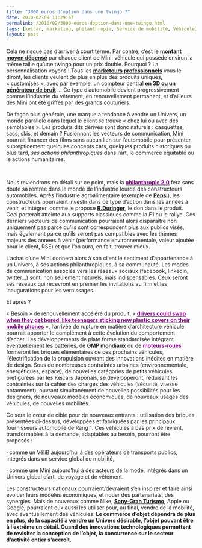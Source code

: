 ```yaml
---
title: "3000 euros d’option dans une twingo ?"
date: 2010-02-09 11:29:47
permalink: /2010/02/3000-euros-doption-dans-une-twingo.html
tags: [keicar, marketing, philanthropie, Service de mobilité, Véhicule]
layout: post
---
```


<p class="MsoNormal"><span>Cela ne risque pas d’arriver à court terme. Par contre, c’est le <strong><span style="text-decoration: underline"><a href="http://www.lesechos.fr/info/metiers/020343181554-la-mini-se-multiplie-pour-rester-dans-la-course.html">montant moyen dépensé</a></span></strong> par chaque client de Mini, véhicule qui possède environ la même taille qu’une twingo pour un prix double. Pourquoi ? La personnalisation voyons ! Tous les <strong><span style="text-decoration: underline"><a href="https://gabrielplassat.github.io/transportsdufutur/2010/02/les-automobilistes-vont-configurer-leurs-voitures-en-fonction-de-leurs-besoins.html">marketeurs professionnels</a></span></strong> vous le diront, les clients veulent de plus en plus des produits uniques, « customisés », avec par exemple, un compteur central <strong><span style="text-decoration: underline"><a href="https://gabrielplassat.github.io/transportsdufutur/2010/01/quand-le-virtuel-donnera-plus-de-sensations-reelles-que-le-reel.html">en 3D ou un générateur de bruit</a></span></strong> … Ce type d’automobile devient progressivement comme l’industrie du vêtement, en renouvellement permanent, et d’ailleurs des Mini ont été griffés par des grands couturiers.</span></p> <p class="MsoNormal"><span></span></p> <p class="MsoNormal"><span>De façon plus générale, une marque a tendance à vendre un Univers, un monde parallèle dans lequel le client se trouve « chez lui ou avec des semblables ». Les produits dits dérivés sont donc naturels : casquettes, sacs, skis, et demain ? Fusionnant les vecteurs de communication, Mini pourrait financer des films sans aucun lien sur l’automobile pour présenter subrepticement quelques concepts cars, quelques produits historiques ou plus tard, <em>ses actions philanthropiques</em> dans l’art, le commerce équitable ou le actions humanitaires.</span></p> <p class="MsoNormal"><span>  </span></p>   <!--more-->  <p class="MsoNormal"><span>Nous reviendrons en détail sur ce point, mais la <strong><span style="text-decoration: underline"><a href="http://fontainedepierres.blogspot.com/"><font color="#800080">philanthropie 2.0</font></a></span></strong> fera sans doute sa rentrée dans le monde de l’industrie lourde des constructeurs automobiles. Après l’industrie agroalimentaire (exemple de <strong><span style="text-decoration: underline"><a href="http://fontainedepierres.blogspot.com/2009/12/le-debut-dune-nouvelle-ere.html">Pepsi</a></span></strong>), les constructeurs pourraient investir dans ce type d’action dans les années à venir, et intégrer, comme le propose <strong><span style="text-decoration: underline"><a href="http://smartfutur.blogspirit.com/archive/2010/01/09/la-generosite-integree-tendance-de-la-prochaine-decennie.html">R.Duringer</a></span></strong>, le don dans le produit. Ceci porterait atteinte aux supports classiques comme la F1 ou le rallye. Ces derniers vecteurs de communication pourraient alors disparaître non uniquement pas parce qu’ils sont correspondent plus aux publics visés, mais également parce qu’ils seront pas compatibles avec les thèmes majeurs des années à venir (performance environnementale, valeur ajoutée pour le client, RSE) et que l’on aura, en fait, trouver mieux.</span></p> <p class="MsoNormal"><span></span></p> <p class="MsoNormal"><span>L’achat d’une Mini donnera alors à son client le sentiment d’appartenance à un Univers, à ses actions philanthropiques, à sa communauté. Les modes de communication associés vers les réseaux sociaux (facebook, linkedin, twitter…) sont, non seulement naturels, mais indispensables. Ceux seront ses réseaux qui recevront en premier les invitations au film et les inaugurations pour les vernissages.</span></p> <p class="MsoNormal"><span></span></p> <p class="MsoNormal"><span>Et après ?</span></p> <p class="MsoNormal"><span></span></p> <p class="MsoNormal"><span>« Besoin » de renouvellement accéléré du produit, « <strong><span style="text-decoration: underline"><a href="http://www.ft.com/cms/s/0/04a8bb04-11e7-11df-b6e3-00144feab49a,dwp_uuid=56ee71d8-0fb7-11df-bc45-00144feabdc0.html"><font color="#800080">drivers could swap when they get bored, like teenagers sticking new plastic covers on their mobile phones</font></a></span></strong> », l’arrivée de rupture en matière d’architecture véhicule pourrait apporter le complément à cette évolution du comportement d’achat. Les développements de plate forme standardisée intégrant éventuellement les batteries, de <strong><span style="text-decoration: underline"><a href="https://gabrielplassat.github.io/transportsdufutur/2010/01/qui-sera-capable-de-faire-un-gmp-de-20-kw-au-meilleur-prix-.html">GMP mondiaux</a></span></strong> ou de <strong><span style="text-decoration: underline"><a href="http://www.ft.com/cms/s/0/04a8bb04-11e7-11df-b6e3-00144feab49a,dwp_uuid=56ee71d8-0fb7-11df-bc45-00144feabdc0.html"><font color="#800080">moteurs-roues</font></a></span></strong> formeront les briques élémentaires de ces prochains véhicules, l’électrification de la propulsion ouvrant des innovations inédites en matière de design. Sous de nombreuses contraintes urbaines (environnementale, énergétiques, espace), de nouvelles catégories de petits véhicules, préfigurées par les Keicars Japonais, se développeront, réduisant les contraintes sur la cahier des charges des véhicules (sécurité, vitesse notamment), ouvrant simultanément de nouvelles possibilités pour les designers, de nouveaux modèles économiques, de nouveaux usages des véhicules, de nouvelles mobilités.</span></p> <p class="MsoNormal"><span></span></p> <p class="MsoNormal"><span>Ce sera le cœur de cible pour de nouveaux entrants : utilisation des briques présentées ci-dessus, développées et fabriquées par les principaux fournisseurs automobile de Rang 1. Ces véhicules à bas prix de revient, transformables à la demande, adaptables au besoin, pourront être proposés :</span></p> <p class="MsoNormal"><span><span>·<span> </span></span></span><span dir="ltr"><span>comme un VéliB aujourd’hui à des opérateurs de transports publics, intégrés dans un service global de mobilité,</span></span></p> <p class="MsoNormal"><span><span>·<span> </span></span></span><span dir="ltr"><span>comme une Mini aujourd’hui à des acteurs de la mode, intégrés dans un Univers global d’art, de voyage et de vêtement.</span></span></p> <p class="MsoNormal"><span></span></p> <p class="MsoNormal"><span>Les constructeurs nationaux pourraient/devraient s’en inspirer et faire ainsi évoluer leurs modèles économiques, et nouer des partenariats, des synergies. Mais de nouveaux comme Nike, <strong><span style="text-decoration: underline"><a href="https://gabrielplassat.github.io/transportsdufutur/2010/01/quand-le-virtuel-donnera-plus-de-sensations-reelles-que-le-reel.html">Sony-Gran Turismo</a></span></strong>, Apple ou Google, pourraient eux aussi les utiliser pour, au final, vendre de la mobilité, avec éventuellement des véhicules.<strong> Le commerce d’objet dépendra de plus en plus, de la capacité à vendre un Univers désirable, l’objet pouvant être à l’extrême un détail. Quand des innovations technologiques permettent de revisiter la conception de l’objet, la concurrence sur le secteur d’activité entier s’accroît.</strong></span></p>
